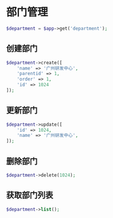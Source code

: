 # 部门管理

```php
$department = $app->get('department');
```

## 创建部门

```php
$department->create([
    'name' => '广州研发中心',
    'parentid' => 1,
    'order' => 1,
    'id' => 1024
]);
```

## 更新部门

```php
$department->update([
    'id' => 1024,
    'name' => '广州研发中心',
]);
```

## 删除部门

```php
$department->delete(1024);
```

## 获取部门列表

```php
$department->list();
```
